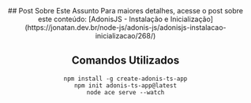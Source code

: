 <center>
## Post Sobre Este Assunto
Para maiores detalhes, acesse o post sobre este conteúdo: [AdonisJS - Instalação e Inicialização](https://jonatan.dev.br/node-js/adonis-js/adonisjs-instalacao-inicializacao/268/)

## Comandos Utilizados
    npm install -g create-adonis-ts-app
    npm init adonis-ts-app@latest
    node ace serve --watch

</center>
